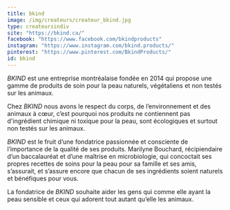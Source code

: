 ```yaml
---
title: bkind
image: /img/createurs/createur_bkind.jpg
type: createursindiv
site: "https://bkind.ca/"
facebook: "https://www.facebook.com/bkindproducts"
instagram: "https://www.instagram.com/bkind.products/"
pinterest: "https://www.pinterest.com/BkindProducts/"
id: bkind
---
```


*BKIND* est une entreprise montréalaise fondée en 2014 qui propose une gamme de produits de soin pour la peau naturels, végétaliens et non testés sur les animaux. 

Chez *BKIND* nous avons le respect du corps, de l’environnement et des animaux à cœur, c’est pourquoi nos produits ne contiennent pas d'ingrédient chimique ni toxique pour la peau, sont écologiques et surtout non testés sur les animaux.

*BKIND* est le fruit d’une fondatrice passionnée et consciente de l’importance de la qualité de ses produits.
Marilyne Bouchard, récipiendaire d’un baccalauréat et d’une maîtrise en microbiologie, qui concoctait ses propres recettes de soins pour la peau pour sa famille et ses amis, s’assurait, et s’assure encore que chacun de ses ingrédients soient naturels et bénéfiques pour vous.

La fondatrice de *BKIND* souhaite aider les gens qui comme elle ayant la peau sensible et ceux qui adorent tout autant qu’elle les animaux.